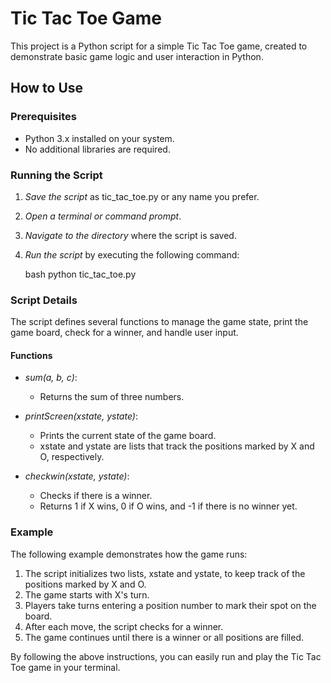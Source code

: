 # Tic Tac Toe Game

This project is a Python script for a simple Tic Tac Toe game, created to demonstrate basic game logic and user interaction in Python.

## How to Use

### Prerequisites

- Python 3.x installed on your system.
- No additional libraries are required.

### Running the Script

1. *Save the script* as tic_tac_toe.py or any name you prefer.
2. *Open a terminal or command prompt*.
3. *Navigate to the directory* where the script is saved.
4. *Run the script* by executing the following command:

    bash
    python tic_tac_toe.py
    

### Script Details

The script defines several functions to manage the game state, print the game board, check for a winner, and handle user input.

#### Functions

- *sum(a, b, c)*:
  - Returns the sum of three numbers.

- *printScreen(xstate, ystate)*:
  - Prints the current state of the game board.
  - xstate and ystate are lists that track the positions marked by X and O, respectively.

- *checkwin(xstate, ystate)*:
  - Checks if there is a winner.
  - Returns 1 if X wins, 0 if O wins, and -1 if there is no winner yet.

### Example

The following example demonstrates how the game runs:

1. The script initializes two lists, xstate and ystate, to keep track of the positions marked by X and O.
2. The game starts with X's turn.
3. Players take turns entering a position number to mark their spot on the board.
4. After each move, the script checks for a winner.
5. The game continues until there is a winner or all positions are filled.

By following the above instructions, you can easily run and play the Tic Tac Toe game in your terminal.
